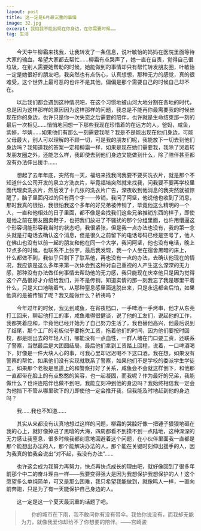 ```yaml
---
layout: post
title: 这一定是6月最沉重的事情
image: 32.jpg
excerpt: 我怕我不能出现在你身边，在你需要时候……
tag: 生活
---
```

　　今天中午柳霜来找我，让我转发了一条信息，说叶敏怡的妈妈在医院里面等待大家的输血，希望大家都去帮忙……柳霜有点哭声了，她一直在自责，觉得自己很垃圾，在别人需要她帮助的时候，她能做到的事情却只有帮忙转发朋友圈，叶敏怡一定是她很好的朋友吧，我突然也有点伤心，认真想想，那种无力的感觉，真的很难受，这个世界上最可恶的也许不是其他，偏偏是那个需要自己的时候自己却不在。

　　以后我们都会遇到这种情况吧，在这个习惯地被山河大地分割在各地的时代，总是因为这样那样的原因因为这样那样的问题，我总是不能再你最需要我的时候出现在你的身边，也许只是你一次失恋之后需要的陪伴，也许就是生命结束那一刻的最后一次相见……悄悄地回想一下那些我现在珍惜着的在远方的人，爸妈，咸鱼，紫婷，华婧……如果他们有那么一刻需要我呢？我是不是能出现在他们身边，可能父母最大，别人可以理解的不顾一切，可是我的朋友们呢，我能放下一切去到他们身边吗？我知道我的答案一定和柳霜一样，如果是现在她们需要我，我除了哭着转发朋友圈之外，还能怎么样，我即使去到他们身边又能做到什么，除了陪伴甚至都没有办法伸出援手……

　　想起了去年年底，突然有一天，福培来找我问我要不要买洗衣片，就是那个不知道什么公司开发的泉立方洗衣片，毕竟福培突然就来找我，问我要不要再学校里面代理卖洗衣片，然后发了十几张的洗衣片广告，深夜收到他消息的我突然就被惊醒了，脑子里面闪过的只有两个字——传销，我问了阿坚，他说他也收到了消息，那时我真的很怕，我很怕我这个多年的好兄弟被传销了，毕竟他这么精明的一个人，一直和他相处的日子里面，都不像是会找我们这些兄弟推销东西的样子，即使是他之前在朋友圈卖鞋子，也把我们放进了不骚扰的那个分组里面，也许用懵逼这个形容词能形容我当时的状态吧，我很紧张，但是我一点办法也没有，我的第一念头就是打电话去确认这个消息，但是很久之前留下的电话号码已经是空号了，他人在佛山也没有以前一起的朋友和他在同一个大学，我问阿坚，他也没有电话，晚上12点多的时候，也联系不上张宇，最后我发现，我一个人坐在宿舍黑暗的床上，什么都做不到，我似乎只剩下了联系他，再也没有一点的办法，去确认他现在的情况，我应该是这么多年来第一次体会到这种对自己重视的人产生这么深深的无力感，那种没有办法做任何事情去帮助他的无力感，我只能现在庆幸他只是因为觉得这个产品很好才介绍给我们，并不是传销，知道实情的那一刻我忘了我是哪里干着什么，只是大口地喘着气，从那种窒息感里面逃脱出来，只是永远都会后怕，如果他真的是被传销了呢？我又能做什么？祈祷吗？

　　今年过年的时候，我见到咸鱼，在宵夜档口，一手啤酒一手烤串，他才从东莞打工回来，聊起他打工的事，咸鱼难得很健谈，说了他的工友们，说起他的工作，我都笑着应和，毕竟他已经开始为了自己努力生活了，我也替他高兴，他最后说到了结尾，那个工厂的老板似乎要拖欠工资，拖着他们的时间，因为他们要按时回校，都是刚出去的年轻人们，哪能没有一点血性，一群人堵在门口要工资，还联系了警察，当然最后是大团圆结局，最后他们拿到工资踏上回程，说着，一口啤酒喝下，好像是一件大块人心的事，可我心里却迟迟喝不下这口酒，我在想，如果没有警察的帮忙，如果他们没有实现就联系了警察，如果他们不是学校的委派学生学徒工，如果那个老板是黑道上的和警察打好了关系，咸鱼会不会就这样倒下，和他那一直都带在脸上的有点憨憨的笑容，也一起凝固，而我呢？作为最好的兄弟，我能做什么？也许连陪伴也做不到吧，我能立刻冲到他的身边吗？我始终相信我一定会为他挡下不管从哪里砍下的刀即使他一定会推开我，但我能及时地赶到他的身边吗？

　　我……我也不知道……

　　其实从来都没有认真地想过这样的问题，柳霜的哭腔好像一把锤子狠狠地砸在我的心上，就好像掉进了黑暗的大海，四周都看不到摸不到一点陆地，这种深深的无力感让我窒息，很多时候我都刻意地回避着这个问题，在小伙伴里面我一直都是那个能想出办法的人，那个能解决办法的人，那个能在关键时刻伸出援手的人，因为我真的怕我会说出“对不起，我没有办法”……

　　也许这会成为我努力再努力，快点再快点成长的理由吧，就好像回到了很多年前那个中二的奋斗理由一样——我要变得强大是因为我想保护我想保护的人！这个愿望多么单纯简单，可又是那么困难，我只希望我能做到，就像鸣人一样，一直向前奔跑，只是为了有一天能保护自己身边的人。

　　这一定是这一个夏天最沉重的话题了吧。

>　　你的城市在下雨，我不敢问你有没有带伞。我怕你说没有，而我却无能为力，就像我爱你却给不了你想要的陪伴。——宫崎骏